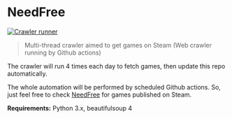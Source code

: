 ﻿# NeedFree

[![Crawler runner](https://github.com/LexKreyn/NeedFree/actions/workflows/python-app.yml/badge.svg?branch=master)](https://github.com/LexKreyn/NeedFree/actions/workflows/python-app.yml)

> Multi-thread crawler aimed to get games on Steam (Web crawler running by Github actions)

The crawler will run 4 times each day to fetch games, then update this repo automatically.

The whole automation will be performed by scheduled Github actions. So, just feel free to check [NeedFree](https://lexkreyn.github.io/NeedFree/) for games published on Steam.

**Requirements:**
Python 3.x, beautifulsoup 4
